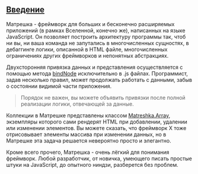 ## [Введение](#!introduction)
Матрешка - фреймворк для больших и бесконечно расширяемых приложений (в рамках Вселенной, конечно же), написанных на языке JavaScript. Он позволяет построить архитектуру программы так, чтоб ни вы, ни ваша команда не запутались в многочисленных сущностях, в дебаггинге логики, описанной в HTML файле, многочисленных ограничениях других фреймворков и непонятных абстракциях.

Двухсторонняя привязка данных и представления осуществляется с помощью метода [bindNode](#!Matreshka-bindNode) исключительно в .js файлах. Программист, задав несколько правил, может продолжать работать с данными, забыв о состоянии видимой части приложения.

> Порядок не важен, вы можете объявить привязки после полной реализации логики, отвечающей за данные.

Коллекции в Матрешке представлены классом [Matreshka.Array](#!Matreshka.Array), экземпляры которого сами рендерят HTML при добавлении, удалении или изменении элементов. Вы можете сказать, что фреймворк X тоже отрисовывает элементы массива при изменении данных, но в Матрешке эта задача решается невероятно просто и элегантно.

Кроме всего прочего, Матрешка - очень лёгкий для понимания фреймворк. Любой разработчик, от новичка, умеющего писать простые штуки на JavaScript, до опытного ниндзи, разберется без проблем.
